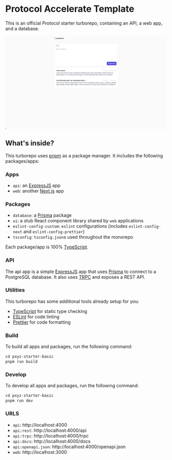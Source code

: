 # Protocol Accelerate Template

This is an official Protocol starter turborepo, containing an API, a web app, and a database.

![alt text](https://github.com/protoxyz/starter-basic/blob/main/ss.png?raw=true)

## What's inside?

This turborepo uses [pnpm](https://pnpm.io) as a package manager. It includes the following packages/apps:

### Apps

- `api`: an [ExpressJS](https://expressjs.com/) app
- `web`: another [Next.js](https://nextjs.org/) app

### Packages

- `database`: a [Prisma](https://www.prisma.io) package
- `ui`: a stub React component library shared by `web` applications
- `eslint-config-custom`: `eslint` configurations (includes `eslint-config-next` and `eslint-config-prettier`)
- `tsconfig`: `tsconfig.json`s used throughout the monorepo

Each package/app is 100% [TypeScript](https://www.typescriptlang.org/).

### API

The api app is a simple [ExpressJS](https://expressjs.com/) app that uses [Prisma](https://www.prisma.io) to connect to a PostgreSQL database. It also uses [TRPC](https://trpc.io) and exposes a REST API.

### Utilities

This turborepo has some additional tools already setup for you:

- [TypeScript](https://www.typescriptlang.org/) for static type checking
- [ESLint](https://eslint.org/) for code linting
- [Prettier](https://prettier.io) for code formatting

### Build

To build all apps and packages, run the following command:

```
cd pxyz-starter-basic
pnpm run build
```

### Develop

To develop all apps and packages, run the following command:

```
cd pxyz-starter-basic
pnpm run dev
```

### URLS

- `api`: http://localhost:4000
- `api:rest`: http://localhost:4000/api
- `api:trpc`: http://localhost:4000/trpc
- `api:docs`: http://localhost:4000/docs
- `api:openapi.json`: http://localhost:4000/openapi.json
- `web`: http://localhost:3000
